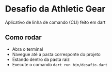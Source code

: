 # Desafio da Athletic Gear

Aplicativo de linha de comando (CLI) feito em dart

## Como rodar

- Abra o terminal
- Navegue até a pasta corresponte do projeto
- Estando dentro da pasta raiz
- Execute o comando ```dart run bin/desafio.dart```
